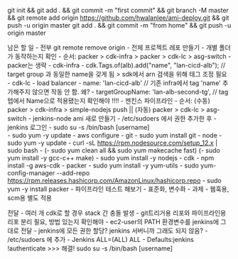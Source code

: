 git init && git add . && git commit -m "first commit" && git branch -M master && git remote add origin https://github.com/hwalanlee/ami-deploy.git && git push -u origin master
git add . && git commit -m "from home" && git push -u origin master


남은 할 일
    - 전부 git remote remove origin
    - 전체 프로젝트 레포 만들기
    - 개별 폴더가 동작하는지 확인
        - 순서: packer > cdk-infra > packer > cdk-lc > asg-switch
        - packer는 생략
        - cdk-infra
            - cdk.Tags.of(alb).add("name", "lan-cicd-alb");   // target group 과 동일한 name을 갖게 됨 > sdk에서 arn 검색을 위해 태그 조정 필요
        - cdk-lc
            - load balancer - name: 'lan-cicd-alb'  // 기존 infra에서 tag 'name' 추가해주지 않으면 작동 안 함. 왜?
            - targetGroupName: 'lan-alb-second-tg',   // tag 텝에서 Name으로 적용됐는지 확인해야 !!!!
    - 젠킨스 파이프라인
        - 순서: (수동) packer > cdk-infra > simple-nodejs push || (자동) packer > cdk-lc > asg-switch
    - jenkins-node ami 새로 만들기
        - /etc/sudoers 에서 권한 추가한 후
        - jenkins 로그인 - sudo su -s /bin/bash [username]        
        - sudo yum -y update
        - aws configure
        - git
            - sudo yum install git
        - node
            - sudo yum -y update
            - curl -sL https://rpm.nodesource.com/setup_12.x | sudo bash -
            (- sudo yum clean all && sudo yum makecache fast)
            (- sudo yum install -y gcc-c++ make)
            - sudo yum install -y nodejs
        - cdk
            - npm install -g aws-cdk
        - packer
            - sudo yum install -y yum-utils
            - sudo yum-config-manager --add-repo https://rpm.releases.hashicorp.com/AmazonLinux/hashicorp.repo
            - sudo yum -y install packer
    - 파이프라인 테스트 해보기
    - 표준화, 변수화
    - 과제
        - 웹훅용, scm용 별도 적용



전달 
    - 여러 개 cdk로 할 경우 stack 간 충돌 발생
    - git트리거용 리포와 파이프라인용 리포 분리 필요, 방법 있는지 확인해야
    - ec2-user의 PATH 환경변수를 jenkins에 그대로 전달
    - jenkins에 모든 권한 할당? jenkins 서버니까 그래도 되지 않음?
        - /etc/sudoers 에 추가
            - Jenkins ALL=(ALL) ALL
            - Defaults:jenkins !authenticate
        >>> 해결! sudo su -s /bin/bash [username]